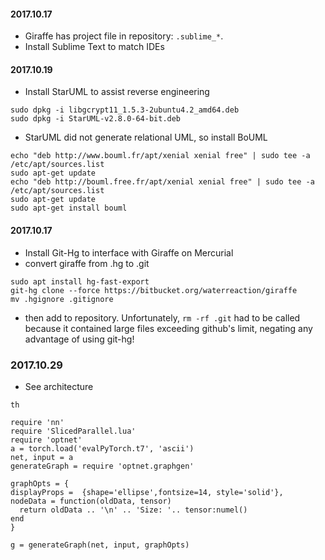 #### 2017.10.17

* Giraffe has project file in repository: `.sublime_*`.
* Install Sublime Text to match IDEs

#### 2017.10.19

* Install StarUML to assist reverse engineering

```
sudo dpkg -i libgcrypt11_1.5.3-2ubuntu4.2_amd64.deb
sudo dpkg -i StarUML-v2.8.0-64-bit.deb 
```
* StarUML did not generate relational UML, so install BoUML

```
echo "deb http://www.bouml.fr/apt/xenial xenial free" | sudo tee -a /etc/apt/sources.list 
sudo apt-get update
echo "deb http://bouml.free.fr/apt/xenial xenial free" | sudo tee -a /etc/apt/sources.list
sudo apt-get update
sudo apt-get install bouml
```

#### 2017.10.17

* Install Git-Hg to interface with Giraffe on Mercurial
* convert giraffe from .hg to .git
```
sudo apt install hg-fast-export
git-hg clone --force https://bitbucket.org/waterreaction/giraffe
mv .hgignore .gitignore
```
* then add to repository. Unfortunately, `rm -rf .git` had to be called because it contained large files exceeding github's limit, negating any advantage of using git-hg!

### 2017.10.29

* See architecture

```
th

require 'nn'
require 'SlicedParallel.lua'
require 'optnet'
a = torch.load('evalPyTorch.t7', 'ascii')
net, input = a
generateGraph = require 'optnet.graphgen'

graphOpts = {
displayProps =  {shape='ellipse',fontsize=14, style='solid'},
nodeData = function(oldData, tensor)
  return oldData .. '\n' .. 'Size: '.. tensor:numel()
end
}

g = generateGraph(net, input, graphOpts)
```
